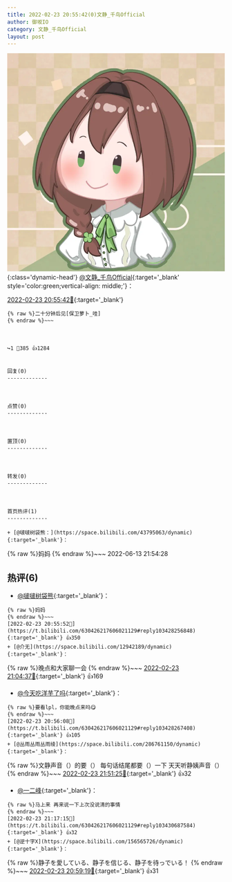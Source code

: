 ```yaml
---
title: 2022-02-23 20:55:42(0)文静_千鸟Official
author: 御坂IO
category: 文静_千鸟Official
layout: post
---
```


![img](/images/ac7482ed1b9a7f203dc68c0c4a77c488a27b108a.jpg){:class='dynamic-head'}
[@文静_千鸟Official](https://space.bilibili.com/667526012/dynamic){:target='_blank' style='color:green;vertical-align: middle;'}：

[2022-02-23 20:55:42🔗](https://t.bilibili.com/630426217606021129){:target='_blank'}

~~~
{% raw %}二十分钟后见[保卫萝卜_哇]
{% endraw %}~~~



↪️1 💬385 👍1284


回复(0)
-------------



点赞(0)
-------------



置顶(0)
-------------



转发(0)
-------------



首页热评(1)
-------------

+ [@啵啵树袋熊：](https://space.bilibili.com/43795063/dynamic){:target='_blank'}：
~~~
{% raw %}妈妈
{% endraw %}~~~
2022-06-13 21:54:28


热评(6)
-------------

+ [@啵啵树袋熊](https://space.bilibili.com/43795063/dynamic){:target='_blank'}：
~~~
{% raw %}妈妈
{% endraw %}~~~
[2022-02-23 20:55:52🔗](https://t.bilibili.com/630426217606021129#reply103428256848){:target='_blank'} 👍350
+ [@介无](https://space.bilibili.com/12942189/dynamic){:target='_blank'}：
~~~
{% raw %}晚点和大家聊一会
{% endraw %}~~~
[2022-02-23 21:04:37🔗](https://t.bilibili.com/630426217606021129#reply103429241504){:target='_blank'} 👍169
+ [@今天吃洋芋了吗](https://space.bilibili.com/81248161/dynamic){:target='_blank'}：
~~~
{% raw %}要看lpl，你能晚点来吗😋
{% endraw %}~~~
[2022-02-23 20:56:08🔗](https://t.bilibili.com/630426217606021129#reply103428267408){:target='_blank'} 👍105
+ [@丛雨丛雨丛雨绫](https://space.bilibili.com/286761150/dynamic){:target='_blank'}：
~~~
{% raw %}文静声音（）的要（）
每句话结尾都要（）一下
天天听静姨声音（）
{% endraw %}~~~
[2022-02-23 21:51:25🔗](https://t.bilibili.com/630426217606021129#reply103434876080){:target='_blank'} 👍32
+ [@一二峰](https://space.bilibili.com/1898933127/dynamic){:target='_blank'}：
~~~
{% raw %}马上来 再来说一下上次没说清的事情
{% endraw %}~~~
[2022-02-23 21:17:15🔗](https://t.bilibili.com/630426217606021129#reply103430687584){:target='_blank'} 👍32
+ [@逆十字X](https://space.bilibili.com/156565726/dynamic){:target='_blank'}：
~~~
{% raw %}静子を愛している、静子を信じる、静子を待っでいる！
{% endraw %}~~~
[2022-02-23 20:59:19🔗](https://t.bilibili.com/630426217606021129#reply103428689968){:target='_blank'} 👍31


